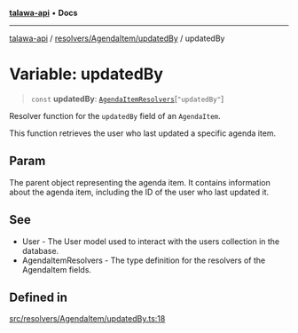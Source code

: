 [**talawa-api**](../../../../README.md) • **Docs**

***

[talawa-api](../../../../modules.md) / [resolvers/AgendaItem/updatedBy](../README.md) / updatedBy

# Variable: updatedBy

> `const` **updatedBy**: [`AgendaItemResolvers`](../../../../types/generatedGraphQLTypes/type-aliases/AgendaItemResolvers.md)\[`"updatedBy"`\]

Resolver function for the `updatedBy` field of an `AgendaItem`.

This function retrieves the user who last updated a specific agenda item.

## Param

The parent object representing the agenda item. It contains information about the agenda item, including the ID of the user who last updated it.

## See

 - User - The User model used to interact with the users collection in the database.
 - AgendaItemResolvers - The type definition for the resolvers of the AgendaItem fields.

## Defined in

[src/resolvers/AgendaItem/updatedBy.ts:18](https://github.com/PalisadoesFoundation/talawa-api/blob/3bacbf38707ebd3e3e5f1bc5b4cc7aa3b2adc169/src/resolvers/AgendaItem/updatedBy.ts#L18)
